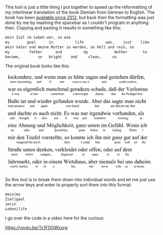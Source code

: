 This tool is just a little thing I put together to speed up the reformatting of my interlinear translation of the book Demian from German to English. The book has been [available since 2012](https://www.lulu.com/shop/hermann-hesse-and-david-macleod/demian-an-interlinear-translation/paperback/product-20351542.html?page=1&pageSize=4), but back then the formatting was just done by me by mashing the spacebar as I couldn't program in anything then. Copying and pasting it results in something like this:

    mein Ziel im Leben war, so wie
    my        goal      in          life          was,    just    like
    mein Vater und meine Mutter zu werden, so hell und rein, so
    my         father      and          my            mother       to       become,        so   bright    and     clean,     so
    
The original book looks like this:

![Book](Demianimage.png)

So this tool is to break them down into individual words and let me just use the arrow keys and enter to properly sort them into this format:

    mein|my
    Ziel|goal
    im|in
    Leben|life

I go over the code in a video here for the curious:

https://youtu.be/Tx1FDOWxurg
